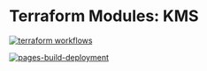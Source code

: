# Terraform Modules: KMS

[![terraform workflows](https://github.com/cumberland-cloud/modules-kms/actions/workflows/action.yaml/badge.svg)](https://github.com/cumberland-cloud/modules-kms/actions/workflows/action.yaml)

[![pages-build-deployment](https://github.com/cumberland-cloud/modules-kms/actions/workflows/pages/pages-build-deployment/badge.svg)](https://github.com/cumberland-cloud/modules-kms/actions/workflows/pages/pages-build-deployment)